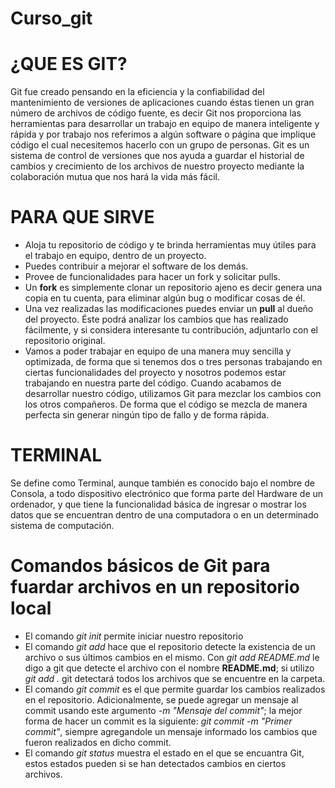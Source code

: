 # Curso_git

# ¿QUE ES GIT?
Git fue creado pensando en la eficiencia y la confiabilidad del mantenimiento de versiones de aplicaciones cuando éstas tienen un gran número de archivos de código fuente, es decir Git nos proporciona las herramientas para desarrollar un trabajo en equipo de manera inteligente y rápida y por trabajo nos referimos a algún software o página que implique código el cual necesitemos hacerlo con un grupo de personas.
Git es un sistema de control de versiones que nos ayuda a guardar el historial de cambios y crecimiento de los archivos de nuestro proyecto mediante la colaboración mutua que nos hará la vida más fácil.


# PARA QUE SIRVE
* Aloja tu repositorio de código y te brinda herramientas muy útiles para el trabajo en equipo, dentro de un proyecto.
* Puedes contribuir a mejorar el software de los demás. 
* Provee de funcionalidades para hacer un fork y solicitar pulls.
* Un **fork** es simplemente clonar un repositorio ajeno es decir genera una copia en tu cuenta, para eliminar algún bug o modificar
cosas de él.
* Una vez realizadas las modificaciones puedes enviar un **pull** al dueño del proyecto. Éste podrá analizar los cambios que has 
realizado fácilmente, y si considera interesante tu contribución, adjuntarlo con el repositorio original.
* Vamos a poder trabajar en equipo de una manera muy sencilla y optimizada, de forma que si tenemos dos o tres personas trabajando en ciertas funcionalidades del proyecto y nosotros podemos estar trabajando en nuestra parte del código. Cuando acabamos de desarrollar nuestro código, utilizamos Git para mezclar los cambios con los otros compañeros. De forma que el código se mezcla de manera perfecta 
sin generar ningún tipo de fallo y de forma rápida.

# TERMINAL
 Se define como Terminal, aunque también es conocido bajo el nombre de Consola, a todo dispositivo electrónico que forma parte del    Hardware de un ordenador, y que tiene la funcionalidad básica de ingresar o mostrar los datos que se encuentran dentro de una computadora o en un determinado sistema de computación. 
 
# Comandos básicos de Git para fuardar archivos en un repositorio local
* El comando *git init* permite iniciar nuestro repositorio
* El comando *git add* hace que el repositorio detecte la existencia de un archivo o sus últimos cambios en el mismo. Con *git add README.md* le digo a git que detecte el archivo con el nombre **README.md**; si utilizo *git add .* git detectará todos los archivos que se encuentre en la carpeta.
* El comando *git commit* es el que permite guardar los cambios realizados en el repositorio. Adicionalmente, se puede agregar un mensaje al commit usando este argumento *-m "Mensaje del commit"*; la mejor forma de hacer un commit es la siguiente: *git commit -m "Primer commit"*, siempre agregandole un mensaje informado los cambios que fueron realizados en dicho commit.
* El comando *git status* muestra el estado en el que se encuantra Git, estos estados pueden si se han detectados cambios en ciertos archivos.
